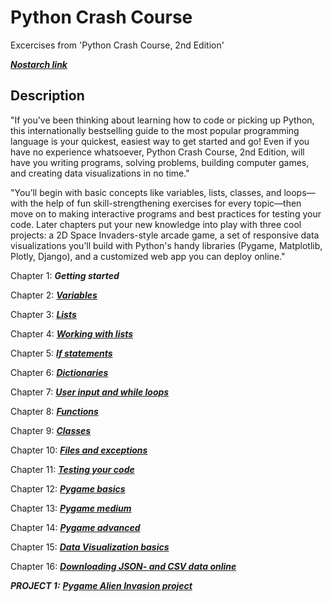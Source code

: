 # Python Crash Course

Excercises from 'Python Crash Course, 2nd Edition' 

***<a href="https://nostarch.com/pythoncrashcourse2e" title="Python Crash Course, 2nd edition">Nostarch link</a>***

## Description

"If you've been thinking about learning how to code or picking up Python, this internationally bestselling guide to the most popular programming language is your quickest, easiest way to get started and go! Even if you have no experience whatsoever, Python Crash Course, 2nd Edition, will have you writing programs, solving problems, building computer games, and creating data visualizations in no time."

"You’ll begin with basic concepts like variables, lists, classes, and loops—with the help of fun skill-strengthening exercises for every topic—then move on to making interactive programs and best practices for testing your code. Later chapters put your new knowledge into play with three cool projects: a 2D Space Invaders-style arcade game, a set of responsive data visualizations you’ll build with Python's handy libraries (Pygame, Matplotlib, Plotly, Django), and a customized web app you can deploy online."

Chapter 1: ***Getting started***

Chapter 2: ***[Variables](chapter02_variables)***

Chapter 3: ***[Lists](chapter03_lists)***

Chapter 4: ***[Working with lists](chapter04_working_with_lists)***

Chapter 5: ***[If statements](chapter05_if_statements)***

Chapter 6: ***[Dictionaries](chapter06_dictionaries)***

Chapter 7: ***[User input and while loops](chapter07_userinput_and_while_loops)***

Chapter 8: ***[Functions](chapter08_functions)***

Chapter 9: ***[Classes](chapter09_classes)***

Chapter 10: ***[Files and exceptions](chapter10_files_and_exceptions)***

Chapter 11: ***[Testing your code](chapter11_testing_your_code)***

Chapter 12: ***[Pygame basics](chapter12_pygame_basics)***

Chapter 13: ***[Pygame medium](chapter13_pygame_medium)***

Chapter 14: ***[Pygame advanced](chapter14_pygame_advanced)***

Chapter 15: ***[Data Visualization basics](chapter15_data_visualization)***

Chapter 16: ***[Downloading JSON- and CSV data online](chapter16_downloading_data)***

***PROJECT 1:*** ***[Pygame Alien Invasion project](project01_alien_invasion)***